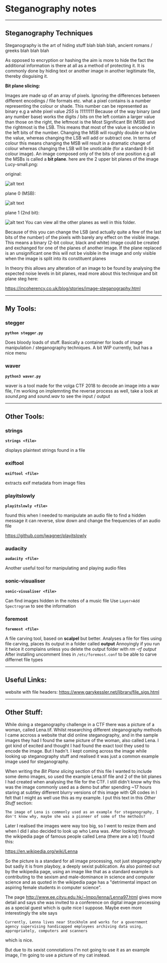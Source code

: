 #     Steganography notes

----------------------------------------------------------------------------
## Steganography Techniques

Steganography is the art of hiding stuff blah blah blah, ancient romans / greeks blah blah blah

As opposed to encryption or hashing the aim is more to hide the fact the additional information is there at all as a method of protecting it. It is commonly done by hiding text or another image in another legitimate file, thereby disguising it.

**Bit plane slicing:**

Images are made up of an array of pixels. Ignoring the differences between different encodings / file formats etc. what a pixel contains is a number representing the colour or shade. This number can be represented as binary e.g a white pixel value *255* is *11111111*
Because of the way binary (and any number base) works the digits / bits on the left contain a larger value than those on the right, the leftmost is the Most Significant Bit (MSB) and the rightmost is the LSB.
This means that most of the value is encoded in the left bits of the number. Changing the MSB will roughly double or halve the value, whereas changing the LSB will add or subtract one.
In terms of colour this means changing the MSB will result in a dramatic change of colour whereas changing the LSB will be unoticable (for a standard 8-bit colour image).
An image composed only of the bits of one position e.g all the MSBs is called a **bit plane**. here are the 2 upper bit planes of the image Lucy-small.png:

original:

![alt text](https://github.com/Jrhenderson11/CTFTools/blob/master/Steg/Lucy-small.png "Original")

plane 0 (MSB):

![alt text](https://github.com/Jrhenderson11/CTFTools/blob/master/Steg/plane0.bmp "MSB plane")

plane 1 (2nd bit):

![alt text](https://github.com/Jrhenderson11/CTFTools/blob/master/Steg/plane1.bmp "2nd bit plane")
You can view all the other planes as well in this folder.

Because of this you can change the LSB (and actually quite a few of the last bits of the number) of the pixels with barely any effect on the visible image.
This means a binary (2-bit colour, black and white) image could be created and exchanged for one of the planes of another image. If the plane replaced is an unsignificant one this will not be visible in the image and only visible when the image is split into its constituent planes

In theory this allows any alteration of an image to be found by analysing the expected noise levels in bit planes, read more about this technique and bit plane steg here: 
	
https://incoherency.co.uk/blog/stories/image-steganography.html

----------------------------------------------------------------------------
## My Tools:

### stegger
**`python stegger.py`**

Does bloody loads of stuff.
Basically a container for loads of image manipulation / steganography techniques. A bit WIP currently, but has a nice menu

### waver
**`python3 waver.py`**

waver is a tool made for the volga CTF 2018 to decode an image into a wav file, I'm working on implemnting the reverse process as well, take a look at *sound.png* and *sound.wav* to see the input / output

----------------------------------------------------------------------------
## Other Tools:

### strings
**`strings <file>`**

displays plaintext strings found in a file

### exiftool
**`exiftool <file>`**

extracts exif metadata from image files  

### playitslowly
**`playitslowly <file>`**

found this when I needed to manipulate an audio file to find a hidden message
it can reverse, slow down and change the frequencies of an audio file

https://github.com/jwagner/playitslowly

### audacity
**`audacity <file>`**

Another useful tool for manipulating and playing audio files

### sonic-visualiser
**`sonic-visualiser <file>`**

Can find images hidden in the notes of a music file
Use `Layer>Add Spectrogram` to see the information 

### foremost
**`foremost <file>`**

A file carving tool, based on **scalpel** but better. Analyses a file for files using file carving, places its output in a folder called **output**
Annoyingly if you run it twice it complains unless you delete the output folder with *rm -rf output*
After installing uncomment lines in `/etc/foremost.conf` to be able to carve differnet file types


----------------------------------------------------------------------------

## Useful Links:

website with file headers:
https://www.garykessler.net/library/file_sigs.html

----------------------------------------------------------------------------

## Other Stuff:

While doing a steganography challenge in a CTF there was a picture of a woman, called Lena.tif. 
Whilst researching different steganography methods I came accross a website that did online steganography, and in the sample images they had I found the same picture of the woman, also called Lena. I got kind of excited and thought I had found the exact tool they used to encode the image. But I hadn't.
I kept coming across the image while looking up steganography stuff and realised it was just a common example image used for steganography.

When writing the *Bit Plane slicing* section of this file I wanted to include some demo images, so used the example Lena.tif file and 2 of the bit planes I had created when analysing the file for the CTF. I still didn't know why this was the image commonly used as a demo but after spending ~17 hours staring at subtley different blurry versions of this image with QR codes in I felt that I might as well use this as my example. I put this text in this *Other Stuff* section: 

	The image of Lena is commonly used as an example for steganography, I don't know why, maybe she was a pioneer of some of the methods?

Later I realised the images were way too big, so I went to resize them and when I did I also decided to look up who Lena was. After looking through the wikipedia page of famous people called Lena (there are a lot) I found this:

https://en.wikipedia.org/wiki/Lenna

So the picture is a standard for all image processing, not just steganography but sadly it is from playboy, a deeply sexist publication. As also pointed out by the wikipedia page, using an image like that as a standard example is contributing to the sexism and male-dominance in science and computer science and as quoted in the wikipedia page has a "detrimental impact on aspiring female students in computer science".

The page http://www.ee.cityu.edu.hk/~lmpo/lenna/Lenna97.html gives more detail and says she was invited to a conference on digital image processing as a special guest which is quite nice I suppose. Maybe even more interestingly the site says 
	
	Currently, Lenna lives near Stockholm and works for a government agency supervising handicapped employees archiving data using, appropriately, computers and scanners

which is nice.

But due to its sexist connotations I'm not going to use it as an example image, I'm going to use a picture of my cat instead.